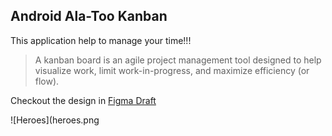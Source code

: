 ## Android Ala-Too Kanban

This application help to manage your time!!!

> A kanban board is an agile project management tool designed to help visualize work,
> limit work-in-progress, and maximize efficiency (or flow). 

Checkout the design in [Figma Draft](https://www.figma.com/file/zjI8MgWFxqXZB9LkRA6Rhs/Untitled?node-id=0%3A1)

![Heroes](heroes.png


